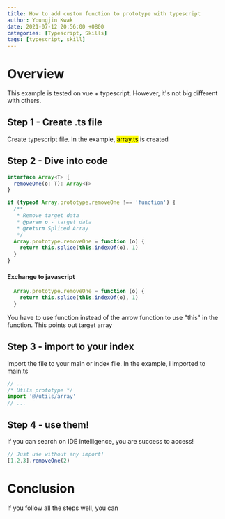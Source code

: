 ```yaml
---
title: How to add custom function to prototype with typescript
author: Youngjin Kwak
date: 2021-07-12 20:56:00 +0800
categories: [Typescript, Skills]
tags: [typescript, skill]
---
```


# Overview
This example is tested on vue + typescript. However, it's not big different with others.

## Step 1 - Create .ts file
Create typescript file. In the example, <mark>array.ts</mark> is created

## Step 2 - Dive into code
```typescript
interface Array<T> {
  removeOne(o: T): Array<T>
}

if (typeof Array.prototype.removeOne !== 'function') {
  /**
   * Remove target data
   * @param o - target data
   * @return Spliced Array
   */
  Array.prototype.removeOne = function (o) {
    return this.splice(this.indexOf(o), 1)
  }
}
```
#### Exchange to javascript
```javascript
  Array.prototype.removeOne = function (o) {
    return this.splice(this.indexOf(o), 1)
  }
```

You have to use function instead of the arrow function to use "this" in the function. This points out target array

## Step 3 - import to your index
import the file to your main or index file. In the example, i imported to main.ts
```typescript
// ...
/* Utils prototype */
import '@/utils/array'
// ...
```

## Step 4 - use them!
If you can search on IDE intelligence, you are success to access!
```typescript
// Just use without any import!
[1,2,3].removeOne(2)
```

# Conclusion
If you follow all the steps well, you can
